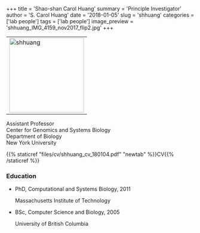 +++
title = 'Shao-shan Carol Huang'
summary = 'Principle Investigator'
author = 'S. Carol Huang'
date = '2018-01-05'
slug = 'shhuang'
categories = ['lab people']
tags = ['lab people']
image_preview = 'shhuang_IMG_4159_nov2017_flip2.jpg'
+++

<div class="row">
<div class="col-sm-4">
<table><tr><td>
<img src="/img/shhuang_IMG_4159_nov2017_flip2.jpg" alt="shhuang" width="200px">
</td></tr></table>
</div>

<div class="col-sm-8">
Assistant Professor<br />
Center for Genomics and Systems Biology<br />
Department of Biology<br />
New York University<br />

{{% staticref "files/cv/shhuang_cv_180104.pdf" "newtab" %}}CV{{% /staticref %}}

<h3>Education</h3>
<ul class="ul-edu fa-ul">
<li>
<i class="fa-li fa fa-graduation-cap"></i>
<div class="description">
<p class="course">PhD, Computational and Systems Biology, 2011</p>
<p class="institution">Massachusetts Institute of Technology</p>
</div>
</li>
<li>
<i class="fa-li fa fa-graduation-cap"></i>
<div class="description">
<p class="course">BSc, Computer Science and Biology, 2005</p>
<p class="institution">University of British Columbia</p>
</div>
</li>
</ul>
</div>

</div>


